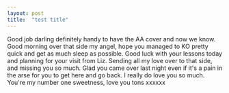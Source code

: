 ```yaml
---
layout: post
title:  "test title"
---
```

Good job darling definitely handy to have the AA cover and now we know. Good morning over that side my angel, hope you managed to KO pretty quick and get as much sleep as possible. Good luck with your lessons today and planning for your visit from Liz. Sending all my love over to that side, and missing you so much. Glad you came over last night even if it's a pain in the arse for you to get here and go back. I really do love you so much. You're my number one sweetness, love you tons xxxxxx
